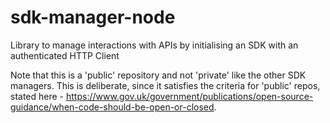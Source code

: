 # sdk-manager-node
Library to manage interactions with APIs by initialising an SDK with an authenticated HTTP Client

Note that this is a 'public' repository and not 'private' like the other SDK managers. This is deliberate, since it satisfies the criteria for 'public' repos, stated here - https://www.gov.uk/government/publications/open-source-guidance/when-code-should-be-open-or-closed.
